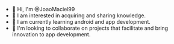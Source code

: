 - 👋 Hi, I'm @JoaoMaciel99
- 👀 I am interested in acquiring and sharing knowledge.
- 🌱 I am currently learning android and app development.
- 💞️ I'm looking to collaborate on projects that facilitate and bring innovation to app development.

<!---
JoaoMaciel99/JoaoMaciel99 is a ✨ special ✨ repository because its `README.md` (this file) appears on your GitHub profile.
You can click the Preview link to take a look at your changes.
--->
